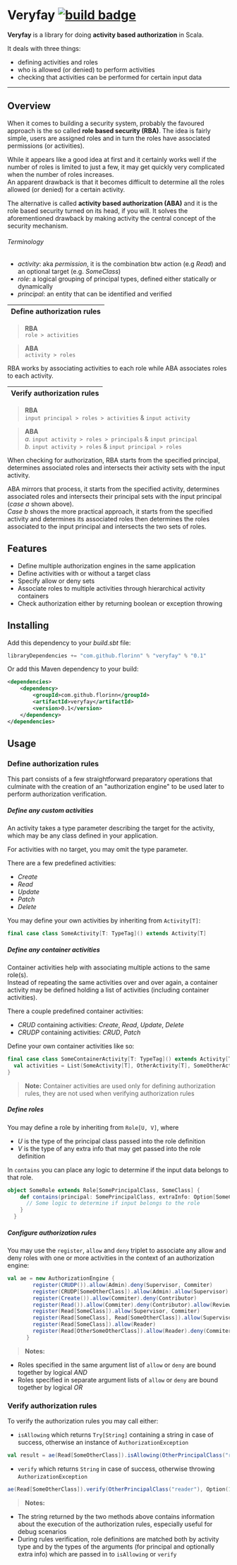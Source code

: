 Veryfay [![build badge](https://travis-ci.org/florinn/veryfay-scala.svg?branch=master)](https://travis-ci.org/florinn/veryfay-scala)
===================

**Veryfay** is a library for doing **activity based authorization** in Scala.

It deals with three things: 
- defining activities and roles
- who is allowed (or denied) to perform activities 
- checking that activities can be performed for certain input data

----------


Overview
-------------
When it comes to building a security system, probably the favoured approach is the so called **role based security (RBA)**. 
The idea is fairly simple, users are assigned roles and in turn the roles have associated permissions (or activities).

While it appears like a good idea at first and it certainly works well if the number of roles is limited to just a few, it may get quickly very complicated when the number of roles increases.   
An apparent drawback is that it becomes difficult to determine all the roles allowed (or denied) for a certain activity.

The alternative is called **activity based authorization (ABA)** and it is the role based security turned on its head, if you will.
It solves the aforementioned drawback by making activity the central concept of the security mechanism.

###### Terminology

- *activity*: aka *permission*, it is the combination btw action (e.g *Read*) and an optional target (e.g. *SomeClass*)
- *role*: a logical grouping of principal types, defined either statically or dynamically
- *principal*: an entity that can be identified and verified

Define authorization rules|
---|
>**RBA**  
`role > activities`

>**ABA**   
`activity > roles`

RBA works by associating activities to each role while ABA associates roles to each activity.

Verify authorization rules|
---|
>**RBA**  
`input principal > roles > activities` & `input activity`

>**ABA**   
*a.* `input activity > roles > principals` & `input principal`   
*b.* `input activity > roles` & `input principal > roles`

When checking for authorization, RBA starts from the specified principal, determines associated roles and intersects their activity sets with the input activity.

ABA mirrors that process, it starts from the specified activity, determines associated roles and intersects their principal sets with the input principal (*case a* shown above).   
*Case b* shows the more practical approach, it starts from the specified activity and determines its associated roles then determines the roles associated to the input principal and intersects the two sets of roles.


Features
-------------
* Define multiple authorization engines in the same application
* Define activities with or without a target class
* Specify allow or deny sets
* Associate roles to multiple activities through hierarchical activity containers
* Check authorization either by returning boolean or exception throwing


Installing
-------------
Add this dependency to your *build.sbt* file: 

```scala
libraryDependencies += "com.github.florinn" % "veryfay" % "0.1"
```

Or add this Maven dependency to your build:

```xml
<dependencies>
    <dependency>
        <groupId>com.github.florinn</groupId>
        <artifactId>veryfay</artifactId>
        <version>0.1</version>
    </dependency>
</dependencies>
```


Usage
-------------

### Define authorization rules

This part consists of a few straightforward preparatory operations that culminate with the creation of an "authorization engine" to be used later to perform authorization verification.

##### Define any custom activities

An activity takes a type parameter describing the target for the activity, which may be any class defined in your application.

For activities with no target, you may omit the type parameter.

There are a few predefined activities: 
- *Create*
- *Read*
- *Update*
- *Patch*
- *Delete*

You may define your own activities by inheriting from `Activity[T]`:

```scala
final case class SomeActivity[T: TypeTag]() extends Activity[T]
```

##### Define any container activities

Container activities help with associating multiple actions to the same role(s).  
Instead of repeating the same activities over and over again, a container activity may be defined holding a list of activities (including container activities).

There a couple predefined container activities:
- *CRUD* containing activities: *Create*, *Read*, *Update*, *Delete*
- *CRUDP* containing activities: *CRUD*, *Patch*

Define your own container activities like so:

```scala
final case class SomeContainerActivity[T: TypeTag]() extends Activity[T] with Container[T] {
  val activities = List(SomeActivity[T], OtherActivity[T], SomeOtherActivity[T])
}
```

>**Note:** Container activities are used only for defining authorization rules, they are not used when verifying authorization rules

##### Define roles

You may define a role by inheriting from `Role[U, V]`, where
- *U* is the type of the principal class passed into the role definition 
- *V* is the type of any extra info that may get passed into the role definition

In `contains` you can place any logic to determine if the input data belongs to that role.

```scala
object SomeRole extends Role[SomePrincipalClass, SomeClass] {
    def contains(principal: SomePrincipalClass, extraInfo: Option[SomeClass]): Boolean = {
      // Some logic to determine if input belongs to the role
    }
  }
```

##### Configure authorization rules 

You may use the `register`, `allow` and `deny` triplet to associate any allow and deny roles with one or more activities in the context of an authorization engine:

```scala
val ae = new AuthorizationEngine {
        register(CRUDP()).allow(Admin).deny(Supervisor, Commiter)
        register(CRUDP[SomeOtherClass]).allow(Admin).allow(Supervisor)
        register(Create()).allow(Commiter).deny(Contributor)
        register(Read()).allow(Commiter).deny(Contributor).allow(Reviewer)
        register(Read[SomeClass]).allow(Supervisor, Commiter)
        register(Read[SomeClass], Read[SomeOtherClass]).allow(Supervisor)
        register(Read[SomeClass]).allow(Reader)
        register(Read[OtherSomeOtherClass]).allow(Reader).deny(Commiter)
      }
```
>**Notes:** 
- Roles specified in the same argument list of `allow` or `deny` are bound together by logical *AND*
- Roles specified in separate argument lists of `allow` or `deny` are bound together by logical *OR*


### Verify authorization rules

To verify the authorization rules you may call either: 

- `isAllowing` which returns `Try[String]` containing a string in case of success, otherwise an instance of `AuthorizationException`

```scala
val result = ae(Read[SomeOtherClass]).isAllowing(OtherPrincipalClass("reader"), Option(1234, "1234"))
```
 
- `verify` which returns `String` in case of success, otherwise throwing `AuthorizationException`

```scala
ae(Read[SomeOtherClass]).verify(OtherPrincipalClass("reader"), Option(1234, "1234"))
```

>**Notes:**
- The string returned by the two methods above contains information about the execution of the authorization rules, especially useful for debug scenarios 
- During rules verification, role definitions are matched both by activity type and by the types of the arguments (for principal and optionally extra info) which are passed in to `isAllowing` or `verify`